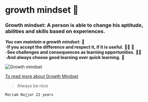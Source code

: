 
# growth mindset :brain:	

### Growth mindset: A person is able to change his aptitude, abilities and skills based on experiences.
***You can maintain a growth mindset:*** :muscle:	
-**If you accept the difference and respect it, if it is useful.** :red_haired_woman:	:man:	
-**See challenges and consequences as learning opportunities.** :climbing_woman:		
-**And always choose good learning over quick learning.** :monocle_face:	

![Growth mindset](https://www.nexus-education.com/wp-content/uploads/2019/06/continuum.png)

[To read more about Growth Mindset](https://www.mindsetworks.com/science/)


>Always be nice


`Mariam Najjar 22 years`

